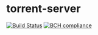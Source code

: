 # torrent-server

[![Build Status](https://travis-ci.com/jimfilippou/torrent-server.svg?token=yAJzPtHRzJb5Upnt9CrY&branch=master)](https://travis-ci.com/jimfilippou/torrent-server)
[![BCH compliance](https://bettercodehub.com/edge/badge/jimfilippou/torrent-server?branch=master&token=940118770c6fe1652e245977335900f72d33ec46)](https://bettercodehub.com/)